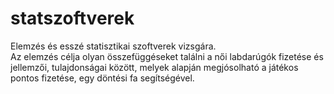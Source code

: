 # statszoftverek
Elemzés és esszé statisztikai szoftverek vizsgára. <br>
Az elemzés célja olyan összefüggéseket találni a női labdarúgók fizetése és jellemzői, tulajdonságai között, 
melyek alapján megjósolható a játékos pontos fizetése, egy döntési fa segítségével.
